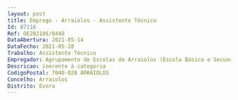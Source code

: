 ```yaml
--- 
layout: post
title: Emprego - Arraiolos - Assistente Técnico
Id: 87116
Ref: OE202105/0448
DataAbertura: 2021-05-14
DataFecho: 2021-05-28
Trabalho: Assistente Técnico
Empregador: Agrupamento de Escolas de Arraiolos (Escola Básica e Secundária Cunha Rivara, Arraiolos - Sede)
Descricao: inerente à categoria
CodigoPostal: 7040-028 ARRAIOLOS
Concelho: Arraiolos
Distrito: Évora
--- 
```

